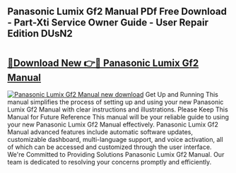 ## Panasonic Lumix Gf2 Manual PDf Free Download - Part-Xti Service Owner Guide - User Repair Edition DUsN2

# <h2><a href="http://cf20543.oget.top/?id=Panasonic+Lumix+Gf2+Manual">🔗Download New 👉🔴 Panasonic Lumix Gf2 Manual</a></h2>

[![Panasonic Lumix Gf2 Manual new download](https://i.imgur.com/5g1atiW.png)](http://cf20543.oget.top/?id=Panasonic+Lumix+Gf2+Manual)
Get Up and Running This manual simplifies the process of setting up and using your new Panasonic Lumix Gf2 Manual with clear instructions and illustrations. Please Keep This Manual for Future Reference This manual will be your reliable guide to using your new Panasonic Lumix Gf2 Manual effectively. Panasonic Lumix Gf2 Manual advanced features include automatic software updates, customizable dashboard, multi-language support, and voice activation, all of which can be accessed and customized through the user interface. We're Committed to Providing Solutions Panasonic Lumix Gf2 Manual. Our team is dedicated to resolving your concerns promptly and efficiently.
